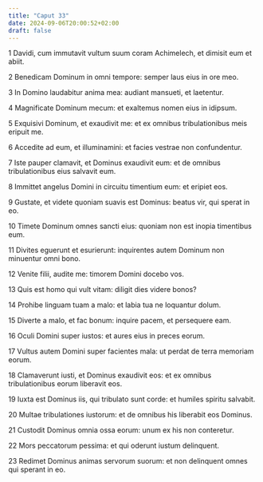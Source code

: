 ```yaml
---
title: "Caput 33"
date: 2024-09-06T20:00:52+02:00
draft: false
---
```



1 Davidi, cum immutavit vultum suum coram Achimelech, et dimisit eum et abiit.

2 Benedicam Dominum in omni tempore: semper laus eius in ore meo.

3 In Domino laudabitur anima mea: audiant mansueti, et laetentur.

4 Magnificate Dominum mecum: et exaltemus nomen eius in idipsum.

5 Exquisivi Dominum, et exaudivit me: et ex omnibus tribulationibus meis eripuit me.

6 Accedite ad eum, et illuminamini: et facies vestrae non confundentur.

7 Iste pauper clamavit, et Dominus exaudivit eum: et de omnibus tribulationibus eius salvavit eum.

8 Immittet angelus Domini in circuitu timentium eum: et eripiet eos.

9 Gustate, et videte quoniam suavis est Dominus: beatus vir, qui sperat in eo.

10 Timete Dominum omnes sancti eius: quoniam non est inopia timentibus eum.

11 Divites eguerunt et esurierunt: inquirentes autem Dominum non minuentur omni bono.

12 Venite filii, audite me: timorem Domini docebo vos.

13 Quis est homo qui vult vitam: diligit dies videre bonos?

14 Prohibe linguam tuam a malo: et labia tua ne loquantur dolum.

15 Diverte a malo, et fac bonum: inquire pacem, et persequere eam.

16 Oculi Domini super iustos: et aures eius in preces eorum.

17 Vultus autem Domini super facientes mala: ut perdat de terra memoriam eorum.

18 Clamaverunt iusti, et Dominus exaudivit eos: et ex omnibus tribulationibus eorum liberavit eos.

19 Iuxta est Dominus iis, qui tribulato sunt corde: et humiles spiritu salvabit.

20 Multae tribulationes iustorum: et de omnibus his liberabit eos Dominus.

21 Custodit Dominus omnia ossa eorum: unum ex his non conteretur.

22 Mors peccatorum pessima: et qui oderunt iustum delinquent.

23 Redimet Dominus animas servorum suorum: et non delinquent omnes qui sperant in eo.

